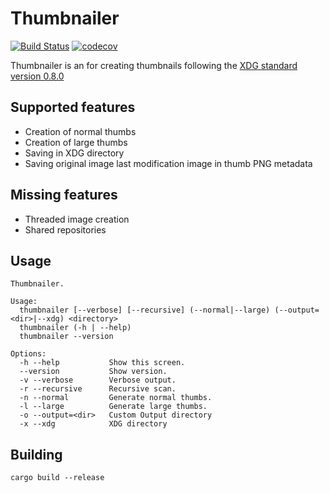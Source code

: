 # Thumbnailer

[![Build Status](https://travis-ci.org/filcuc/thumbnailer.svg?branch=master)](https://travis-ci.org/filcuc/thumbnailer)
[![codecov](https://codecov.io/gh/filcuc/thumbnailer/branch/master/graph/badge.svg)](https://codecov.io/gh/filcuc/thumbnailer)



Thumbnailer is an for creating thumbnails following the 
[XDG standard version 0.8.0](https://specifications.freedesktop.org/thumbnail-spec/thumbnail-spec-0.8.0.html)

## Supported features
- Creation of normal thumbs
- Creation of large thumbs
- Saving in XDG directory
- Saving original image last modification image in thumb PNG metadata

## Missing features
- Threaded image creation
- Shared repositories

## Usage
```shell script
Thumbnailer.

Usage:
  thumbnailer [--verbose] [--recursive] (--normal|--large) (--output=<dir>|--xdg) <directory>
  thumbnailer (-h | --help)
  thumbnailer --version

Options:
  -h --help           Show this screen.
  --version           Show version.
  -v --verbose        Verbose output.
  -r --recursive      Recursive scan.
  -n --normal         Generate normal thumbs.
  -l --large          Generate large thumbs.
  -o --output=<dir>   Custom Output directory
  -x --xdg            XDG directory
```

## Building
```shell script
cargo build --release
```
